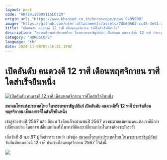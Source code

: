 ```yaml
---
layout: post
code: "ART2411080511SLO72X"
origin_url: "https://www.khaosod.co.th/horoscope/news_9495900"
image: "https://github.com/user-attachments/assets/7db69502-cc48-4ed1-af06-32e33315059b"
title: "เปิดอันดับ คนดวงดี 12 ราศี เดือนพฤศจิกายน ราศีใดสำเร็จยืนหนึ่ง"
description: "สมาคมโหรแห่งประเทศไทย ในพระบรมราชินูปถัมภ์ เปิดอันดับ คนดวงดีทั้ง 12 ราศี ประจำเดือนพฤศจิกายน เช็กเลยราศีใดสำเร็จยืนหนึ่ง"
category: "HOROSCOPE"
language: "th"
date: 2024-11-08T05:16:31.199Z
---
```


# เปิดอันดับ คนดวงดี 12 ราศี เดือนพฤศจิกายน ราศีใดสำเร็จยืนหนึ่ง

[![เปิดอันดับ คนดวงดี 12 ราศี เดือนพฤศจิกายน ราศีใดสำเร็จยืนหนึ่ง](https://www.khaosod.co.th/wpapp/uploads/2024/11/horoscope-4.jpg "เปิดอันดับ คนดวงดี 12 ราศี เดือนพฤศจิกายน ราศีใดสำเร็จยืนหนึ่ง")](https://www.khaosod.co.th/wpapp/uploads/2024/11/horoscope-4.jpg)

**สมาคมโหรแห่งประเทศไทย ในพระบรมราชินูปถัมภ์ เปิดอันดับ คนดวงดีทั้ง 12 ราศี ประจำเดือนพฤศจิกายน เช็กเลยราศีใดสำเร็จยืนหนึ่ง**

เข้าสู่ช่วงท้ายปี 2567 แล้ว อีกแค่ 1 เดือนก็จะผ่านพ้นปี 2567 ดวงชะตาของแต่ละคนแต่ละราศีมีการเปลี่ยนแปลง โดยอาจเปลี่ยนแปลงทั้งในทางที่ดีและเปลี่ยนแปลงในทางต้องระมัดระวัง

เมื่อวันที่ 8 พ.ย.67 ผู้สื่อข่าวรายงานว่า เฟซบุ๊ก [สมาคมโหรแห่งประเทศไทย ในพระบรมราชินูปถัมภ์](https://www.facebook.com/photo/?fbid=873638681600617&set=a.493312619633227&locale=th_TH) จัดอันดับคนดวงดี 12 ราศี ประจำเดือนพฤศจิกายน 2567 ไว้ดังนี้

[![](https://www.khaosod.co.th/wpapp/uploads/2024/11/464701317_867944878836664_849845434721346116_n-696x696.jpg)](https://www.khaosod.co.th/wpapp/uploads/2024/11/464701317_867944878836664_849845434721346116_n.jpg)